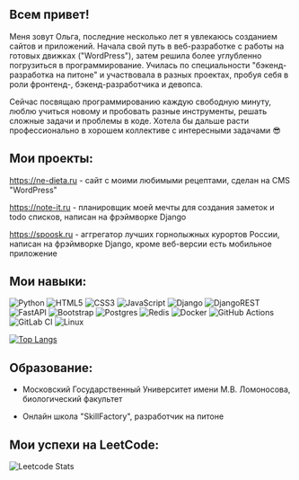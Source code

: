 ## Всем привет!
Меня зовут Ольга, последние несколько лет я увлекаюсь созданием сайтов и приложений. Начала свой путь в веб-разработке с работы на готовых движках ("WordPress"), затем решила более углубленно погрузиться в программирование. Училась по специальности "бэкенд-разработка на питоне" и участвовала в разных проектах, пробуя себя в роли фронтенд-, бэкенд-разработчика и девопса. 

Сейчас посвящаю программированию каждую свободную минуту, люблю учиться новому и пробовать разные инструменты, решать сложные задачи и проблемы в коде. Хотела бы дальше расти профессионально в хорошем коллективе с интересными задачами 😎

## Мои проекты:

https://ne-dieta.ru - сайт с моими любимыми рецептами, сделан на CMS "WordPress"

https://note-it.ru - планировщик моей мечты для создания заметок и todo списков, написан на фрэймворке Django

https://spoosk.ru - аггрегатор лучших горнолыжных курортов России, написан на фрэймворке Django, кроме веб-версии есть мобильное приложение

## Мои навыки:

![Python](https://img.shields.io/badge/python-3670A0?style=for-the-badge&logo=python&logoColor=ffdd54)
![HTML5](https://img.shields.io/badge/html5-%23E34F26.svg?style=for-the-badge&logo=html5&logoColor=white)
![CSS3](https://img.shields.io/badge/css3-%231572B6.svg?style=for-the-badge&logo=css3&logoColor=white)
![JavaScript](https://img.shields.io/badge/javascript-%23323330.svg?style=for-the-badge&logo=javascript&logoColor=%23F7DF1E)
![Django](https://img.shields.io/badge/django-%23092E20.svg?style=for-the-badge&logo=django&logoColor=white)
![DjangoREST](https://img.shields.io/badge/DJANGO-REST-ff1709?style=for-the-badge&logo=django&logoColor=white&color=ff1709&labelColor=gray)
![FastAPI](https://img.shields.io/badge/FastAPI-005571?style=for-the-badge&logo=fastapi)
![Bootstrap](https://img.shields.io/badge/bootstrap-%238511FA.svg?style=for-the-badge&logo=bootstrap&logoColor=white)
![Postgres](https://img.shields.io/badge/postgres-%23316192.svg?style=for-the-badge&logo=postgresql&logoColor=white)
![Redis](https://img.shields.io/badge/redis-%23DD0031.svg?style=for-the-badge&logo=redis&logoColor=white)
![Docker](https://img.shields.io/badge/docker-%230db7ed.svg?style=for-the-badge&logo=docker&logoColor=white)
![GitHub Actions](https://img.shields.io/badge/github%20actions-%232671E5.svg?style=for-the-badge&logo=githubactions&logoColor=white)
![GitLab CI](https://img.shields.io/badge/gitlab%20ci-%23181717.svg?style=for-the-badge&logo=gitlab&logoColor=white)
![Linux](https://img.shields.io/badge/Linux-FCC624?style=for-the-badge&logo=linux&logoColor=black)
          
          
[![Top Langs](https://github-readme-stats.vercel.app/api/top-langs/?username=OlgaAlekhina&layout=compact)](https://github.com/anuraghazra/github-readme-stats)

## Образование:

- Московский Государственный Университет имени М.В. Ломоносова, биологический факультет

- Онлайн школа "SkillFactory", разработчик на питоне

## Мои успехи на LeetCode:

![Leetcode Stats](https://leetcard.jacoblin.cool/OlgaAlekhina)


          
          
          
          
          
          

<!--
**OlgaAlekhina/OlgaAlekhina** is a ✨ _special_ ✨ repository because its `README.md` (this file) appears on your GitHub profile.

Here are some ideas to get you started:

- 🔭 I’m currently working on ...
- 🌱 I’m currently learning ...
- 👯 I’m looking to collaborate on ...
- 🤔 I’m looking for help with ...
- 💬 Ask me about ...
- 📫 How to reach me: ...
- 😄 Pronouns: ...
- ⚡ Fun fact: ...
-->
